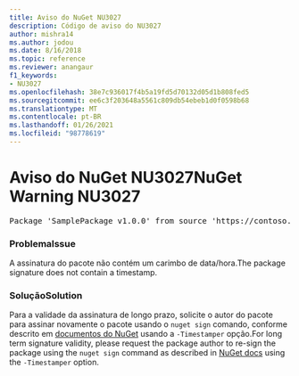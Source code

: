 ```yaml
---
title: Aviso do NuGet NU3027
description: Código de aviso do NU3027
author: mishra14
ms.author: jodou
ms.date: 8/16/2018
ms.topic: reference
ms.reviewer: anangaur
f1_keywords:
- NU3027
ms.openlocfilehash: 38e7c936017f4b5a19fd5d70132d05d1b808fed5
ms.sourcegitcommit: ee6c3f203648a5561c809db54ebeb1d0f0598b68
ms.translationtype: MT
ms.contentlocale: pt-BR
ms.lasthandoff: 01/26/2021
ms.locfileid: "98778619"
---
```

# <a name="nuget-warning-nu3027"></a><span data-ttu-id="c687c-103">Aviso do NuGet NU3027</span><span class="sxs-lookup"><span data-stu-id="c687c-103">NuGet Warning NU3027</span></span>

<pre>Package 'SamplePackage v1.0.0' from source 'https://contoso.com/index.json': The signature should be timestamped to enable long-term signature validity after the certificate has expired.</pre>

### <a name="issue"></a><span data-ttu-id="c687c-104">Problema</span><span class="sxs-lookup"><span data-stu-id="c687c-104">Issue</span></span>

<span data-ttu-id="c687c-105">A assinatura do pacote não contém um carimbo de data/hora.</span><span class="sxs-lookup"><span data-stu-id="c687c-105">The package signature does not contain a timestamp.</span></span>


### <a name="solution"></a><span data-ttu-id="c687c-106">Solução</span><span class="sxs-lookup"><span data-stu-id="c687c-106">Solution</span></span>

<span data-ttu-id="c687c-107">Para a validade da assinatura de longo prazo, solicite o autor do pacote para assinar novamente o pacote usando o `nuget sign` comando, conforme descrito em [documentos do NuGet](../../create-packages/sign-a-package.md) usando a `-Timestamper` opção.</span><span class="sxs-lookup"><span data-stu-id="c687c-107">For long term signature validity, please request the package author to re-sign the package using the `nuget sign` command as described in [NuGet docs](../../create-packages/sign-a-package.md) using the `-Timestamper` option.</span></span>
